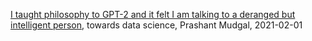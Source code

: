 

[I taught philosophy to GPT-2 and it felt I am talking to a deranged but intelligent person](https://towardsdatascience.com/i-taught-philosophy-to-gpt-2-and-it-felt-i-am-talking-to-a-deranged-but-intelligent-person-875820735af5), towards data science, Prashant Mudgal, 2021-02-01

